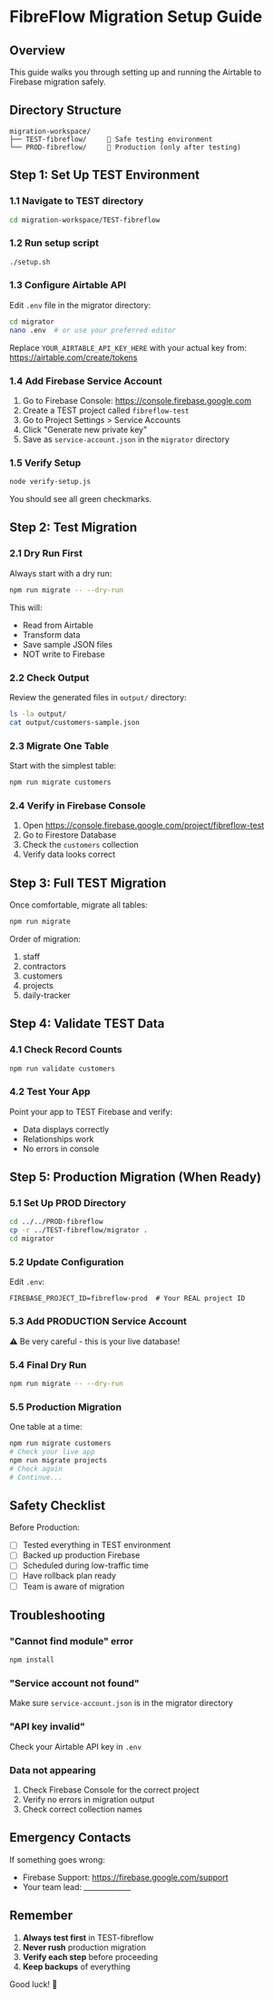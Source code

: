 # FibreFlow Migration Setup Guide

## Overview
This guide walks you through setting up and running the Airtable to Firebase migration safely.

## Directory Structure
```
migration-workspace/
├── TEST-fibreflow/     🧪 Safe testing environment
└── PROD-fibreflow/     🚨 Production (only after testing)
```

## Step 1: Set Up TEST Environment

### 1.1 Navigate to TEST directory
```bash
cd migration-workspace/TEST-fibreflow
```

### 1.2 Run setup script
```bash
./setup.sh
```

### 1.3 Configure Airtable API
Edit `.env` file in the migrator directory:
```bash
cd migrator
nano .env  # or use your preferred editor
```

Replace `YOUR_AIRTABLE_API_KEY_HERE` with your actual key from:
https://airtable.com/create/tokens

### 1.4 Add Firebase Service Account

1. Go to Firebase Console: https://console.firebase.google.com
2. Create a TEST project called `fibreflow-test`
3. Go to Project Settings > Service Accounts
4. Click "Generate new private key"
5. Save as `service-account.json` in the `migrator` directory

### 1.5 Verify Setup
```bash
node verify-setup.js
```

You should see all green checkmarks.

## Step 2: Test Migration

### 2.1 Dry Run First
Always start with a dry run:
```bash
npm run migrate -- --dry-run
```

This will:
- Read from Airtable
- Transform data
- Save sample JSON files
- NOT write to Firebase

### 2.2 Check Output
Review the generated files in `output/` directory:
```bash
ls -la output/
cat output/customers-sample.json
```

### 2.3 Migrate One Table
Start with the simplest table:
```bash
npm run migrate customers
```

### 2.4 Verify in Firebase Console
1. Open https://console.firebase.google.com/project/fibreflow-test
2. Go to Firestore Database
3. Check the `customers` collection
4. Verify data looks correct

## Step 3: Full TEST Migration

Once comfortable, migrate all tables:
```bash
npm run migrate
```

Order of migration:
1. staff
2. contractors
3. customers
4. projects
5. daily-tracker

## Step 4: Validate TEST Data

### 4.1 Check Record Counts
```bash
npm run validate customers
```

### 4.2 Test Your App
Point your app to TEST Firebase and verify:
- Data displays correctly
- Relationships work
- No errors in console

## Step 5: Production Migration (When Ready)

### 5.1 Set Up PROD Directory
```bash
cd ../../PROD-fibreflow
cp -r ../TEST-fibreflow/migrator .
cd migrator
```

### 5.2 Update Configuration
Edit `.env`:
```
FIREBASE_PROJECT_ID=fibreflow-prod  # Your REAL project ID
```

### 5.3 Add PRODUCTION Service Account
⚠️ Be very careful - this is your live database!

### 5.4 Final Dry Run
```bash
npm run migrate -- --dry-run
```

### 5.5 Production Migration
One table at a time:
```bash
npm run migrate customers
# Check your live app
npm run migrate projects
# Check again
# Continue...
```

## Safety Checklist

Before Production:
- [ ] Tested everything in TEST environment
- [ ] Backed up production Firebase
- [ ] Scheduled during low-traffic time
- [ ] Have rollback plan ready
- [ ] Team is aware of migration

## Troubleshooting

### "Cannot find module" error
```bash
npm install
```

### "Service account not found"
Make sure `service-account.json` is in the migrator directory

### "API key invalid"
Check your Airtable API key in `.env`

### Data not appearing
1. Check Firebase Console for the correct project
2. Verify no errors in migration output
3. Check correct collection names

## Emergency Contacts

If something goes wrong:
- Firebase Support: https://firebase.google.com/support
- Your team lead: _____________

## Remember

1. **Always test first** in TEST-fibreflow
2. **Never rush** production migration
3. **Verify each step** before proceeding
4. **Keep backups** of everything

Good luck! 🚀